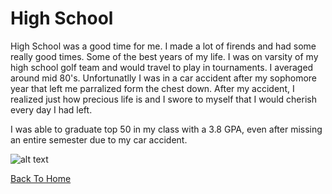 # High School

High School was a good time for me. I made a lot of firends and had some really good times. Some of the best years of my life. 
I was on varsity of my high school golf team and would travel to play in tournaments.
I averaged around mid 80's. Unfortunatlly I was in a car accident after my sophomore year that left me parralized form the chest down.
After my accident, I realized just how precious life is and I swore to myself that I would cherish every day I had left.

I was able to graduate top 50 in my class with a 3.8 GPA, even after missing an entire semester due to my car accident. 

![alt text](http://url/to/img.png)


[Back To Home](README.md)
